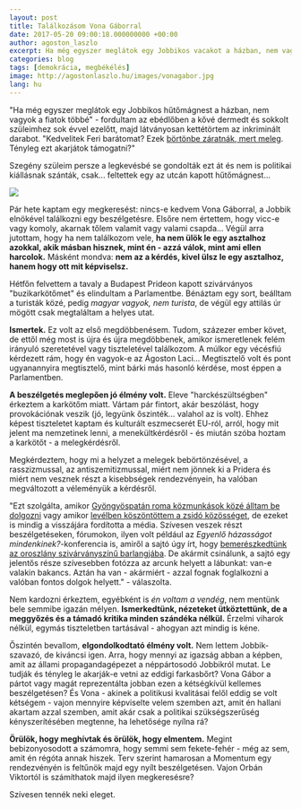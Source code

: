 ```yaml
---
layout: post
title: Találkozásom Vona Gáborral
date: 2017-05-20 09:00:18.000000000 +00:00
author: agoston_laszlo
excerpt: Ha még egyszer meglátok egy Jobbikos vacakot a házban, nem vagyok a fiatok többé - fordultam az ebédlőben a kővé dermedt és sokkolt szüleimhez sok évvel ezelőtt, majd látványosan kettétörtem az szóban forgó darabot. Szegény szüleim persze a legkevésbé sem politikai kiállásnak szánták, csak... feltettek egy az utcán kapott hűtőmágnest...
categories: blog
tags: [demokrácia, megbékélés]
image: http://agostonlaszlo.hu/images/vonagabor.jpg
lang: hu
---
```

"Ha még egyszer meglátok egy Jobbikos hűtőmágnest a házban, nem vagyok a fiatok többé" - fordultam az ebédlőben a kővé dermedt és sokkolt szüleimhez sok évvel ezelőtt, majd látványosan kettétörtem az inkriminált darabot. "Kedvelitek Feri barátomat? Ezek [börtönbe záratnák, mert meleg](http://hvg.hu/itthon/20120411_jobbik_tervezet). Tényleg ezt akarjátok támogatni?"

Szegény szüleim persze a legkevésbé se gondolták ezt át és nem is politikai kiállásnak szánták, csak... feltettek egy az utcán kapott hűtőmágnest...

![](http://agostonlaszlo.hu/images/vonagabor.jpg)

Pár hete kaptam egy megkeresést: nincs-e kedvem Vona Gáborral, a Jobbik elnökével találkozni egy beszélgetésre. Elsőre nem értettem, hogy vicc-e vagy komoly, akarnak tőlem valamit vagy valami csapda... Végül arra jutottam, hogy ha nem találkozom vele, **ha nem ülök le egy asztalhoz azokkal, akik másban hisznek, mint én - azzá válok, mint ami ellen harcolok.** Másként mondva: **nem az a kérdés, kivel ülsz le egy asztalhoz, hanem hogy ott mit képviselsz.**

Hétfőn felvettem a tavaly a Budapest Prideon kapott szivárványos "buzikarkötőmet" és elindultam a Parlamentbe. Bénáztam egy sort, beálltam a turisták közé, pedig *magyar vagyok, nem turista*, de végül egy attilás úr mögött csak megtaláltam a helyes utat. 

**Ismertek.** Ez volt az első megdöbbenésem. Tudom, százezer ember követ, de ettől még most is újra és újra megdöbbenek, amikor ismeretlenek felém irányuló szeretetével vagy tiszteletével találkozom. A múlkor egy vécésfiú kérdezett rám, hogy én vagyok-e az Ágoston Laci... Megtisztelő volt és pont ugyanannyira megtisztelő, mint bárki más hasonló kérdése, most éppen a Parlamentben.

**A beszélgetés meglepően jó élmény volt.** Eleve "harckészültségben" érkeztem a karkötőm miatt. Vártam pár fintort, akár beszólást, hogy provokációnak veszik (jó, legyünk őszinték... valahol az is volt). Ehhez képest tiszteletet kaptam és kulturált eszmecserét EU-ról, arról, hogy mit jelent ma nemzetinek lenni, a menekültkérdésről - és miután szóba hoztam a karkötőt - a melegkérdésről. 

Megkérdeztem, hogy mi a helyzet a melegek bebörtönzésével, a rasszizmussal, az antiszemitizmussal, miért nem jönnek ki a Pridera és miért nem vesznek részt a kisebbségek rendezvényein, ha valóban megváltozott a véleményük a kérdésről. 

"Ezt szolgálta, amikor [Gyöngyöspatán roma közmunkások közé álltam be dolgozni](http://alfahir.hu/vona_gabor_kozmunkara_jelentkezem) vagy amikor [levélben köszöntöttem a zsidó közösséget](http://zsido.com/vajon-mit-valaszolt-koves-slomo-a-jobbik-hanukai-levelere/), de ezeket is mindig a visszájára fordította a média. Szívesen veszek részt beszélgetéseken, fórumokon, ilyen volt például az *Egyenlő házasságot mindenkinek?*-konferencia is, amiről a sajtó úgy írt, hogy [bemerészkedtünk az oroszlány szivárványszínű barlangjába](http://24.hu/belfold/2016/10/20/a-jobbik-bemereszkedett-az-oroszlan-szivarvanyszinu-barlangjaba/). De akármit csinálunk, a sajtó egy jelentős része szívesebben fotózza az arcunk helyett a lábunkat: van-e valakin bakancs. Aztán ha van - akármiért - azzal fognak foglalkozni a valóban fontos dolgok helyett." - válaszolta.

Nem kardozni érkeztem, egyébként is *én voltam a vendég*, nem mentünk bele semmibe igazán mélyen. **Ismerkedtünk, nézeteket ütköztettünk, de a meggyőzés és a támadó kritika minden szándéka nélkül.** Érzelmi viharok nélkül, egymás tiszteletben tartásával - ahogyan azt mindig is kéne.

Őszintén bevallom, **elgondolkodtató élmény volt.** Nem lettem Jobbik-szavazó, de kiváncsi igen. Arra, hogy mennyi az igazság abban a képben, amit az állami propagandagépezet a néppártosodó Jobbikról mutat. Le tudják és tényleg le akarják-e vetni az eddigi farkasbőrt? Vona Gábor a pártot vagy magát reprezentálta jobban ezen a kétségkívül kellemes beszélgetésen? És Vona - akinek a politikusi kvalitásai felől eddig se volt kétségem - vajon mennyire képviselte velem szemben azt, amit én hallani akartam azzal szemben, amit akár csak a politikai szükségszerűség kényszerítésében megtenne, ha lehetősége nyílna rá?

**Örülök, hogy meghívtak és örülök, hogy elmentem.** Megint bebizonyosodott a számomra, hogy semmi sem fekete-fehér - még az sem, amit én régóta annak hiszek. Terv szerint hamarosan a Momentum egy rendezvényén is feltűnök majd egy nyílt beszélgetésen. Vajon Orbán Viktortól is számíthatok majd ilyen megkeresésre?

Szívesen tennék neki eleget.
